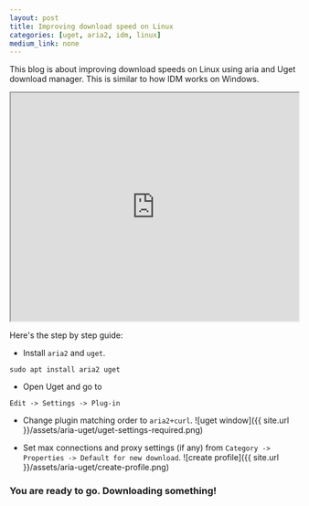 ```yaml
---
layout: post
title: Improving download speed on Linux
categories: [uget, aria2, idm, linux]
medium_link: none
---
```


This blog is about improving download speeds on Linux using aria and Uget download manager.
This is similar to how IDM works on Windows.

<iframe width="100%" height="400"
  src="https://www.youtube.com/embed/HCOlmT5IfUY">
</iframe>


Here's the step by step guide:

* Install ```aria2``` and `uget`.
```
sudo apt install aria2 uget
```
* Open Uget and go to
```
Edit -> Settings -> Plug-in
```
* Change plugin matching order to `aria2+curl`.
![uget window]({{ site.url }}/assets/aria-uget/uget-settings-required.png)

* Set max connections and proxy settings (if any) from ```Category -> Properties -> Default for new download```.
![create profile]({{ site.url }}/assets/aria-uget/create-profile.png)

### You are ready to go. Downloading something!
